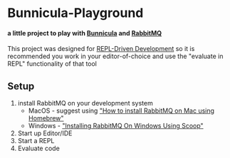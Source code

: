 # Bunnicula-Playground

#### a little project to play with [Bunnicula](https://github.com/nomnom-insights/nomnom.bunnicula) and [RabbitMQ](https://www.rabbitmq.com)

This project was designed for [REPL-Driven Development](https://clojure.org/guides/repl/introduction) so it is recommended you work in your editor-of-choice
and use the "evaluate in REPL" functionality of that tool

## Setup

1. install RabbitMQ on your development system
   - MacOS - suggest using ["How to install RabbitMQ on Mac using Homebrew"](https://www.dyclassroom.com/howto-mac/how-to-install-rabbitmq-on-mac-using-homebrew)
   - Windows - ["Installing RabbitMQ On Windows Using Scoop"](https://www.kongsli.net/2015/10/05/installing-rabbitmq-on-windows-using-scoop/)
2. Start up Editor/IDE
3. Start a REPL
4. Evaluate code






